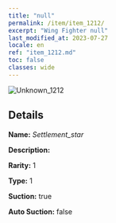 ```yaml
---
title: "null"
permalink: /item/item_1212/
excerpt: "Wing Fighter null"
last_modified_at: 2023-07-27
locale: en
ref: "item_1212.md"
toc: false
classes: wide
---
```



 ![Unknown_1212](/images/item/Settlement_star_p.png)



## Details

 **Name:** *Settlement_star* 

 **Description:** 

 **Rarity:** 1 

 **Type:** 1 

 **Suction:** true 

 **Auto Suction:** false 



